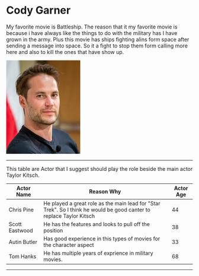 # Cody Garner

My favorite movie is Battleship. The reason that it my favorite movie is because i have always like the things to do with the military has I have grown in the army. Plus this movie has ships fighting alins form space after sending a message into space. So it a fight to stop them form calling more here and also to kill the ones that have show up.

![Image of Taylor Kitsch](Taylor-Kitsch.jpg)

---

This table are Actor that I suggest should play the role beside the main actor Taylor Kitsch.

| Actor Name | Reason Why | Actor Age |
| --- | --- | --- |
| Chris Pine | He played a great role as the main lead for "Star Trek". So I think he would be good canter to replace Taylor Kitsch | 44 |
| Scott Eastwood | He has the features and looks to pull off the position | 38 |
| Autin Butler | Has good experience in this types of movies for the character aspect | 33 |
| Tom Hanks | He has multiple years of exprience in military movies. | 68 |

---
